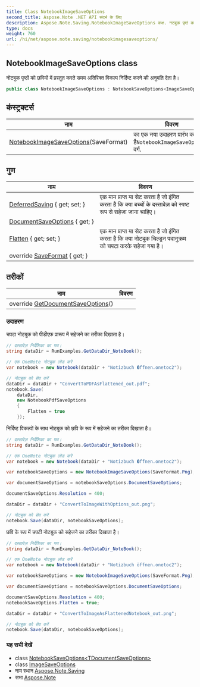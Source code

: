 ```yaml
---
title: Class NotebookImageSaveOptions
second_title: Aspose.Note .NET API संदर्भ के लिए
description: Aspose.Note.Saving.NotebookImageSaveOptions कक्ष. नटबुक पृष्ठं क छवयं में प्रस्तुत करते समय अतरक्त वकल्प नर्दष्ट करने क अनुमत देत है
type: docs
weight: 760
url: /hi/net/aspose.note.saving/notebookimagesaveoptions/
---
```

## NotebookImageSaveOptions class

नोटबुक पृष्ठों को छवियों में प्रस्तुत करते समय अतिरिक्त विकल्प निर्दिष्ट करने की अनुमति देता है।

```csharp
public class NotebookImageSaveOptions : NotebookSaveOptions<ImageSaveOptions>
```

## कंस्ट्रक्टर्स

| नाम | विवरण |
| --- | --- |
| [NotebookImageSaveOptions](notebookimagesaveoptions/)(SaveFormat) | का एक नया उदाहरण प्रारंभ करता है`NotebookImageSaveOptions` वर्ग. |

## गुण

| नाम | विवरण |
| --- | --- |
| [DeferredSaving](../../aspose.note.saving/notebooksaveoptions/deferredsaving/) { get; set; } | एक मान प्राप्त या सेट करता है जो इंगित करता है कि क्या बच्चों के दस्तावेज़ को स्पष्ट रूप से सहेजा जाना चाहिए। |
| [DocumentSaveOptions](../../aspose.note.saving/notebooksaveoptions-1/documentsaveoptions/) { get; } |  |
| [Flatten](../../aspose.note.saving/notebooksaveoptions/flatten/) { get; set; } | एक मान प्राप्त या सेट करता है जो इंगित करता है कि क्या नोटबुक चिल्ड्रन पदानुक्रम को चपटा करके सहेजा गया है। |
| override [SaveFormat](../../aspose.note.saving/notebooksaveoptions-1/saveformat/) { get; } |  |

## तरीकों

| नाम | विवरण |
| --- | --- |
| override [GetDocumentSaveOptions](../../aspose.note.saving/notebooksaveoptions-1/getdocumentsaveoptions/)() |  |

### उदाहरण

चपटा नोटबुक को पीडीएफ प्रारूप में सहेजने का तरीका दिखाता है।

```csharp
// दस्तावेज़ निर्देशिका का पथ।
string dataDir = RunExamples.GetDataDir_NoteBook();

// एक OneNote नोटबुक लोड करें
var notebook = new Notebook(dataDir + "Notizbuch �ffnen.onetoc2");

// नोटबुक को सेव करें
dataDir = dataDir + "ConvertToPDFAsFlattened_out.pdf";
notebook.Save(
    dataDir,
    new NotebookPdfSaveOptions
    {
        Flatten = true
    });
```

निर्दिष्ट विकल्पों के साथ नोटबुक को छवि के रूप में सहेजने का तरीका दिखाता है।

```csharp
// दस्तावेज़ निर्देशिका का पथ।
string dataDir = RunExamples.GetDataDir_NoteBook();

// एक OneNote नोटबुक लोड करें
var notebook = new Notebook(dataDir + "Notizbuch �ffnen.onetoc2");

var notebookSaveOptions = new NotebookImageSaveOptions(SaveFormat.Png);

var documentSaveOptions = notebookSaveOptions.DocumentSaveOptions;

documentSaveOptions.Resolution = 400;

dataDir = dataDir + "ConvertToImageWithOptions_out.png";

// नोटबुक को सेव करें
notebook.Save(dataDir, notebookSaveOptions);
```

छवि के रूप में चपटी नोटबुक को सहेजने का तरीका दिखाता है।

```csharp
// दस्तावेज़ निर्देशिका का पथ।
string dataDir = RunExamples.GetDataDir_NoteBook();

// एक OneNote नोटबुक लोड करें
var notebook = new Notebook(dataDir + "Notizbuch öffnen.onetoc2");

var notebookSaveOptions = new NotebookImageSaveOptions(SaveFormat.Png);

var documentSaveOptions = notebookSaveOptions.DocumentSaveOptions;

documentSaveOptions.Resolution = 400;
notebookSaveOptions.Flatten = true;

dataDir = dataDir + "ConvertToImageAsFlattenedNotebook_out.png";

// नोटबुक को सेव करें
notebook.Save(dataDir, notebookSaveOptions);
```

### यह सभी देखें

* class [NotebookSaveOptions&lt;TDocumentSaveOptions&gt;](../notebooksaveoptions-1/)
* class [ImageSaveOptions](../imagesaveoptions/)
* नाम स्थान [Aspose.Note.Saving](../../aspose.note.saving/)
* सभा [Aspose.Note](../../)


